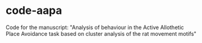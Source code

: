 # code-aapa
Code for the manuscript: "Analysis of behaviour in the Active Allothetic Place Avoidance task based on cluster analysis of the rat movement motifs"
